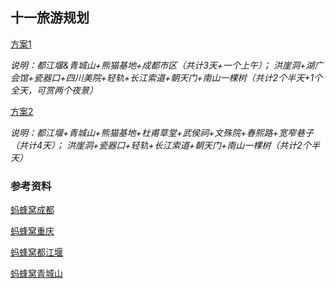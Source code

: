 十一旅游规划
------------
[方案1](方案1.md)

*说明：都江堰&青城山+熊猫基地+成都市区（共计3天+一个上午）； 洪崖洞+湖广会馆+瓷器口+四川美院+轻轨+长江索道+朝天门+南山一棵树（共计2个半天+1个全天，可赏两个夜景）*

[方案2](方案2.md)

*说明：都江堰+青城山+熊猫基地+杜甫草堂+武侯祠+文殊院+春熙路+宽窄巷子（共计4天）； 洪崖洞+瓷器口+轻轨+长江索道+朝天门+南山一棵树（共计2个半天）*

### 参考资料
[蚂蜂窝成都](蚂蜂窝成都.pdf)

[蚂蜂窝重庆](蚂蜂窝重庆.pdf)

[蚂蜂窝都江堰](蚂蜂窝都江堰.pdf)

[蚂蜂窝青城山](蚂蜂窝青城山.pdf)
